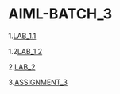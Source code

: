 # AIML-BATCH_3
1.[LAB_1.1](https://github.com/Saisuhaschandra/AIML-LAB/blob/main/LAB_part1.ipynb) 

1.2[LAB_1.2](https://github.com/Saisuhaschandra/AIML-LAB/blob/main/LAB_part2.ipynb)

2.[LAB_2](https://github.com/Saisuhaschandra/AIML-LAB/blob/main/LAB_2.ipynb)

3.[ASSIGNMENT_3](https://github.com/Saisuhaschandra/AIML-LAB/blob/main/Assignment3.ipynb?short_path=33b0a78)
